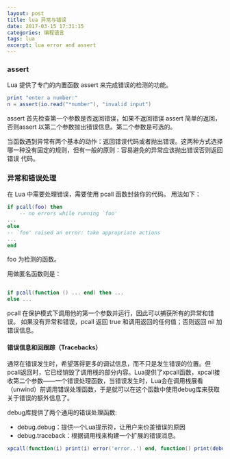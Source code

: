 ```yaml
---
layout: post
title: lua 异常与错误
date: 2017-03-15 17:31:15
categories: 编程语言
tags: lua  
excerpt: lua error and assert
---
```


### assert 

Lua 提供了专门的内置函数 assert 来完成错误的检测的功能。

```lua
print "enter a number:"
n = assert(io.read("*number"), "invalid input")
```

assert 首先检查第一个参数是否返回错误，如果不返回错误 assert 简单的返回，否则assert 以第二个参数抛出错误信息。第二个参数是可选的。

当函数遇到异常有两个基本的动作：返回错误代码或者抛出错误。这两种方式选择
哪一种没有固定的规则，但有一般的原则：容易避免的异常应该抛出错误否则返回错误
代码。

### 异常和错误处理

在 Lua 中需要处理错误，需要使用 pcall 函数封装你的代码。
用法如下：

```lua
if pcall(foo) then
	-- no errors while running `foo'
...
else
-- `foo' raised an error: take appropriate actions
...
end

```
foo 为检测的函数。

用做匿名函数则是：

```lua

if pcall(function () ... end) then ...
else ...

```
pcall 在保护模式下调用他的第一个参数并运行，因此可以捕获所有的异常和错误。
如果没有异常和错误，pcall 返回 true 和调用返回的任何值；否则返回 nil 加错误信息。

#### 错误信息和回跟踪（Tracebacks）

通常在错误发生时，希望落得更多的调试信息，而不只是发生错误的位置。但pcall返回时，它已经销毁了调用桟的部分内容。Lua提供了xpcall函数，xpcall接收第二个参数——一个错误处理函数，当错误发生时，Lua会在调用桟展看（unwind）前调用错误处理函数，于是就可以在这个函数中使用debug库来获取关于错误的额外信息了。

debug库提供了两个通用的错误处理函数:
- debug.debug：提供一个Lua提示符，让用户来价差错误的原因
- debug.traceback：根据调用桟来构建一个扩展的错误消息。

```lua
xpcall(function(i) print(i) error('error..') end, function() print(debug.traceback()) end, 33)
```




